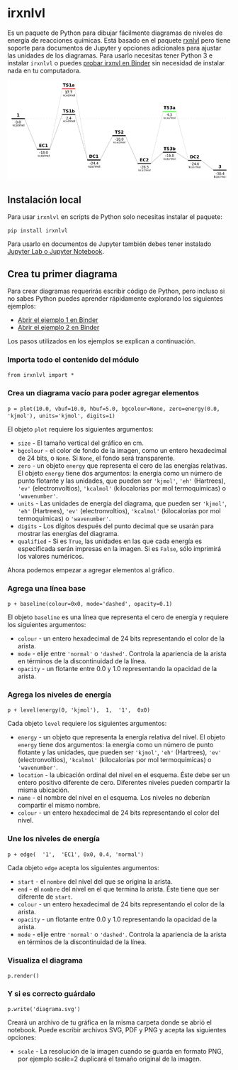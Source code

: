 irxnlvl
======

Es un paquete de Python para dibujar fácilmente diagramas de niveles de energía de reacciones químicas. Está basado en el paquete
[rxnlvl](https://github.com/eutactic/rxnlvl) pero tiene soporte para documentos de Jupyter y opciones adicionales para ajustar las unidades de los diagramas. Para usarlo necesitas tener Python 3 e instalar `irxnlvl` o puedes [probar irxnvl en Binder](https://mybinder.org/v2/gh/qcuaeh/irxnlvl.git/HEAD) sin necesidad de instalar nada en tu computadora.

![diagrama 2](assets/diagram2.png)

Instalación local
------

Para usar `irxnlvl` en scripts de Python solo necesitas instalar el paquete:

    pip install irxnlvl
    
Para usarlo en documentos de Jupyter también debes tener instalado [Jupyter Lab o Jupyter Notebook](https://jupyter.org/install).

Crea tu primer diagrama
------

Para crear diagramas requerirás escribir código de Python, pero incluso si no sabes Python puedes aprender rápidamente explorando los siguientes ejemplos:

- [Abrir el ejemplo 1 en Binder](https://mybinder.org/v2/gh/qcuaeh/irxnlvl.git/HEAD?labpath=example1.ipynb)
- [Abrir el ejemplo 2 en Binder](https://mybinder.org/v2/gh/qcuaeh/irxnlvl.git/HEAD?labpath=example2.ipynb)

Los pasos utilizados en los ejemplos se explican a continuación.

### Importa todo el contenido del módulo

    from irxnlvl import *

### Crea un diagrama vacío para poder agregar elementos

    p = plot(10.0, vbuf=10.0, hbuf=5.0, bgcolour=None, zero=energy(0.0, 'kjmol'), units='kjmol', digits=1)
    
El objeto `plot` requiere los siguientes argumentos:
- `size` - El tamaño vertical del gráfico en cm.
- `bgcolour` - el color de fondo de la imagen, como un entero hexadecimal de 24 bits, o `None`. Si `None`, el fondo será transparente.
- `zero` - un objeto `energy` que representa el cero de las energías relativas. El objeto `energy` tiene dos argumentos: la energía como un número de punto flotante y las unidades, que pueden ser `'kjmol'`, `'eh'` (Hartrees), `'ev'` (electronvoltios), `'kcalmol'` (kilocalorías por mol termoquímicas) o `'wavenumber'`.
- `units` - Las unidades de energía del diagrama, que pueden ser `'kjmol'`, `'eh'` (Hartrees), `'ev'` (electronvoltios), `'kcalmol'` (kilocalorías por mol termoquímicas) o `'wavenumber'`.
- `digits` - Los dígitos después del punto decimal que se usarán para mostrar las energías del diagrama.
- `qualified` - Si es `True`, las unidades en las que cada energía es especificada serán impresas en la imagen. Si es `False`, sólo imprimirá los valores numéricos.


Ahora podemos empezar a agregar elementos al gráfico.

### Agrega una línea base

    p + baseline(colour=0x0, mode='dashed', opacity=0.1)

El objeto `baseline` es una línea que representa el cero de energía y requiere los siguientes argumentos:
- `colour` - un entero hexadecimal de 24 bits representando el color de la arista.
- `mode` - elije entre `'normal'` o `'dashed'`. Controla la apariencia de la arista en términos de la discontinuidad de la línea.
- `opacity` - un flotante entre 0.0 y 1.0 representando la opacidad de la arista.

### Agrega los niveles de energía

    p + level(energy(0, 'kjmol'),  1,  '1',  0x0)

Cada objeto `level` requiere los siguientes argumentos:
- `energy` - un objeto que representa la energía relativa del nivel. El objeto `energy` tiene dos argumentos: la energía como un número de punto flotante y las unidades, que pueden ser `'kjmol'`, `'eh'` (Hartrees), `'ev'` (electronvoltios), `'kcalmol'` (kilocalorías por mol termoquímicas) o `'wavenumber'`.
- `location` - la ubicación ordinal del nivel en el esquema. Éste debe ser un entero positivo diferente de cero. Diferentes niveles pueden compartir la misma ubicación.
- `name` - el nombre del nivel en el esquema. Los niveles no deberían compartir el mismo nombre.
- `colour` - un entero hexadecimal de 24 bits representando el color del nivel.

### Une los niveles de energía

    p + edge(  '1',  'EC1', 0x0, 0.4, 'normal')

Cada objeto `edge` acepta los siguientes argumentos:
- `start` - el `nombre` del nivel del que se origina la arista.
- `end` - el `nombre` del nivel en el que termina la arista. Éste tiene que ser diferente de `start`.
- `colour` - un entero hexadecimal de 24 bits representando el color de la arista.
- `opacity` - un flotante entre 0.0 y 1.0 representando la opacidad de la arista.
- `mode` - elije entre `'normal'` o `'dashed'`. Controla la apariencia de la arista en términos de la discontinuidad de la línea.

### Visualiza el diagrama

    p.render()

### Y si es correcto guárdalo

    p.write('diagrama.svg')

Creará un archivo de tu gráfica en la misma carpeta donde se abrió el notebook. Puede escribir archivos SVG, PDF y PNG y acepta
las siguientes opciones:
- `scale` - La resolución de la imagen cuando se guarda en formato PNG, por ejemplo scale=2 duplicará el tamaño original de la imagen.
